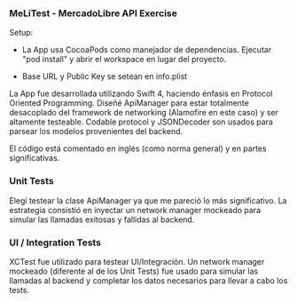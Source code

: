 ### MeLiTest - MercadoLibre API Exercise

Setup:

- La App usa CocoaPods como manejador de dependencias. Ejecutar "pod install" y abrir el workspace en lugar del proyecto.

- Base URL y Public Key se setean en info.plist

La App fue desarrollada utilizando Swift 4, haciendo énfasis en Protocol Oriented Programming. Diseñé ApiManager para estar totalmente desacoplado del framework de networking (Alamofire en este caso) y ser altamente testeable. Codable protocol y JSONDecoder son usados para parsear los modelos provenientes del backend.  

El código está comentado en inglés (como norma general) y en partes significativas.

### Unit Tests

Elegí testear la clase ApiManager ya que me pareció lo más significativo. La estrategia consistió en inyectar un network manager mockeado para simular las llamadas exitosas y fallidas al backend.

### UI / Integration Tests

XCTest fue utilizado para testear UI/Integración. Un network manager mockeado (diferente al de los Unit Tests) fue usado para simular las llamadas al backend y completar los datos necesarios para llevar a cabo los tests.
